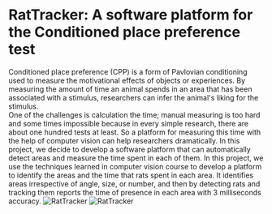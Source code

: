 # RatTracker: A software platform for the Conditioned place preference test 
Conditioned place preference (CPP) is a form of Pavlovian conditioning used to measure the motivational effects of objects or experiences. By measuring the amount of time an animal spends in an area that has been associated with a stimulus, researchers can infer the animal's liking for the stimulus. <br/>
One of the challenges is calculation the time; manual measuring is too hard and some times impossible because in every simple research, there are about one hundred tests at least. So a platform for measuring this time with the help of computer vision can help researchers dramatically. In this project, we decide to develop a software platform that can automatically detect areas and measure the time spent in each of them. In this project, we use the techniques learned in computer vision course to develop a platform to identify the areas and the time that rats spent in each area. It identifies areas irrespective of angle, size, or number, and then by detecting rats and tracking them reports the time of presence in each area with 3 milliseconds accuracy.
![RatTracker](Result.gif)
![RatTracker](result2.gif)
